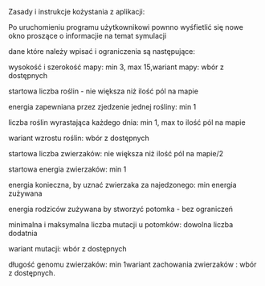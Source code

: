 Zasady i instrukcje kożystania z aplikacji:


Po uruchomieniu programu użytkownikowi pownno wyśfietlić się nowe okno proszące o informacjie na temat symulacji

dane które należy wpisać i ograniczenia są następujące:


wysokość i szerokość mapy: min 3, max 15,wariant mapy: wbór z dostępnych

startowa liczba roślin - nie większa niż ilość pól na mapie

energia zapewniana przez zjedzenie jednej rośliny: min 1

liczba roślin wyrastająca każdego dnia: min 1, max to ilość pól na mapie

wariant wzrostu roślin: wbór z dostępnych

startowa liczba zwierzaków: nie większa niż ilość pól na mapie/2

startowa energia zwierzaków: min 1

energia konieczna, by uznać zwierzaka za najedzonego: min energia zużywana

energia rodziców zużywana by stworzyć potomka - bez ograniczeń

minimalna i maksymalna liczba mutacji u potomków: dowolna liczba dodatnia

wariant mutacji: wbór z dostępnych

długość genomu zwierzaków: min 1wariant zachowania zwierzaków : wbór z dostępnych.

